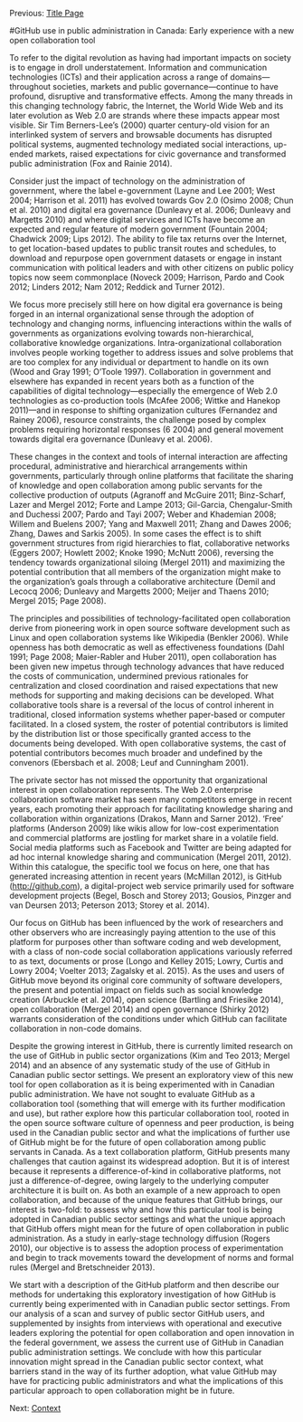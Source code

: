 Previous: [Title Page](https://github.com/JSGS/CPA_paper/blob/master/titlepage.md)

#GitHub use in public administration in Canada: Early experience with a new open collaboration tool

To refer to the digital revolution as having had important impacts on society is to engage in droll understatement. Information and communication technologies (ICTs) and their application across a range of domains—throughout societies, markets and public governance—continue to have profound, disruptive and transformative effects. Among the many threads in this changing technology fabric, the Internet, the World Wide Web and its later evolution as Web 2.0 are strands where these impacts appear most visible. Sir Tim Berners-Lee’s (2000) quarter century-old vision for an interlinked system of servers and browsable documents has disrupted political systems, augmented technology mediated social interactions, up-ended markets, raised expectations for civic governance and transformed public administration (Fox and Rainie 2014). 

Consider just the impact of technology on the administration of government, where the label e-government (Layne and Lee 2001; West 2004; Harrison et al. 2011) has evolved towards Gov 2.0 (Osimo 2008; Chun et al. 2010) and digital era governance (Dunleavy et al. 2006; Dunleavy and Margetts 2010) and where digital services and ICTs have become an expected and regular feature of modern government (Fountain 2004; Chadwick 2009; Lips 2012). The ability to file tax returns over the Internet, to get location-based updates to public transit routes and schedules, to download and repurpose open government datasets or engage in instant communication with political leaders and with other citizens on public policy topics now seem commonplace (Noveck 2009; Harrison, Pardo and Cook 2012; Linders 2012; Nam 2012; Reddick and Turner 2012). 

We focus more precisely still here on how digital era governance is being forged in an internal organizational sense through the adoption of technology and changing norms, influencing interactions within the walls of governments as organizations evolving towards non-hierarchical, collaborative knowledge organizations. Intra-organizational collaboration involves people working together to address issues and solve problems that are too complex for any individual or department to handle on its own (Wood and Gray 1991; O’Toole 1997). Collaboration in government and elsewhere has expanded in recent years both as a function of the capabilities of digital technology—especially the emergence of Web 2.0 technologies as co-production tools (McAfee 2006; Wittke and Hanekop 2011)—and in response to shifting organization cultures (Fernandez and Rainey 2006), resource constraints, the challenge posed by complex problems requiring horizontal responses (6 2004) and general movement towards digital era governance (Dunleavy et al. 2006). 

These changes in the context and tools of internal interaction are affecting procedural, administrative and hierarchical arrangements within governments, particularly through online platforms that facilitate the sharing of knowledge and open collaboration among public servants for the collective production of outputs (Agranoff and McGuire 2011; Binz-Scharf, Lazer and Mergel 2012; Forte and Lampe 2013; Gil-Garcia, Chengalur-Smith and Duchessi 2007; Pardo and Tayi 2007; Weber and Khademian 2008; Willem and Buelens 2007; Yang and Maxwell 2011; Zhang and Dawes 2006; Zhang, Dawes and Sarkis 2005). In some cases the effect is to shift government structures from rigid hierarchies to flat, collaborative networks (Eggers 2007; Howlett 2002; Knoke 1990; McNutt 2006), reversing the tendency towards organizational siloing (Mergel 2011) and maximizing the potential contribution that all members of the organization might make to the organization’s goals through a collaborative architecture (Demil and Lecocq 2006; Dunleavy and Margetts 2000; Meijer and Thaens 2010; Mergel 2015; Page 2008). 

The principles and possibilities of technology-facilitated open collaboration derive from pioneering work in open source software development such as Linux and open collaboration systems like Wikipedia (Benkler 2006). While openness has both democratic as well as effectiveness foundations (Dahl 1991; Page 2008; Maier-Rabler and Huber 2011), open collaboration has been given new impetus through technology advances that have reduced the costs of communication, undermined previous rationales for centralization and closed coordination and raised expectations that new methods for supporting and making decisions can be developed. What collaborative tools share is a reversal of the locus of control inherent in traditional, closed information systems whether paper-based or computer facilitated. In a closed system, the roster of potential contributors is limited by the distribution list or those specifically granted access to the documents being developed. With open collaborative systems, the cast of potential contributors becomes much broader and undefined by the convenors (Ebersbach et al. 2008; Leuf and Cunningham 2001). 

The private sector has not missed the opportunity that organizational interest in open collaboration represents. The Web 2.0 enterprise collaboration software market has seen many competitors emerge in recent years, each promoting their approach for facilitating knowledge sharing and collaboration within organizations (Drakos, Mann and Sarner 2012). ‘Free’ platforms (Anderson 2009) like wikis allow for low-cost experimentation and commercial platforms are jostling for market share in a volatile field. Social media platforms such as Facebook and Twitter are being adapted for ad hoc internal knowledge sharing and communication (Mergel 2011, 2012). Within this catalogue, the specific tool we focus on here, one that has generated increasing attention in recent years (McMillan 2012), is GitHub (http://github.com), a digital-project web service primarily used for software development projects (Begel, Bosch and Storey 2013; Gousios, Pinzger and van Deursen 2013; Peterson 2013; Storey et al. 2014). 

Our focus on GitHub has been influenced by the work of researchers and other observers who are increasingly paying attention to the use of this platform for purposes other than software coding and web development, with a class of non-code social collaboration applications variously referred to as text, documents or prose (Longo and Kelley 2015; Lowry, Curtis and Lowry 2004; Voelter 2013; Zagalsky et al. 2015). As the uses and users of GitHub move beyond its original core community of software developers, the present and potential impact on fields such as social knowledge creation (Arbuckle et al. 2014), open science (Bartling and Friesike 2014), open collaboration (Mergel 2014) and open governance (Shirky 2012) warrants consideration of the conditions under which GitHub can facilitate collaboration in non-code domains. 

Despite the growing interest in GitHub, there is currently limited research on the use of GitHub in public sector organizations (Kim and Teo 2013; Mergel 2014) and an absence of any systematic study of the use of GitHub in Canadian public sector settings. We  present an exploratory view of this new tool for open collaboration as it is being experimented with in Canadian public administration. We have not sought to evaluate GitHub as a collaboration tool (something that will emerge with its further modification and use), but rather explore how this particular collaboration tool, rooted in the open source software culture of openness and peer production, is being used in the Canadian public sector and what the implications of further use of GitHub might be for the future of open collaboration among public servants in Canada. As a text collaboration platform, GitHub presents many challenges that caution against its widespread adoption. But it is of interest because it represents a difference-of-kind in collaborative platforms, not just a difference-of-degree, owing largely to the underlying computer architecture it is built on. As both an example of a new approach to open collaboration, and because of the unique features that GitHub brings, our interest is two-fold: to assess why and how this particular tool is being adopted in Canadian public sector settings and what the unique approach that GitHub offers might mean for the future of open collaboration in public administration. As a study in early-stage technology diffusion (Rogers 2010), our objective is to assess the adoption process of experimentation and begin to track movements toward the development of norms and formal rules (Mergel and Bretschneider 2013). 

We start with a description of the GitHub platform and then describe our methods for undertaking this exploratory investigation of how GitHub is currently being experimented with in Canadian public sector settings. From our analysis of a scan and survey of public sector GitHub users, and supplemented by insights from interviews with operational and executive leaders exploring the potential for open collaboration and open innovation in the federal government, we assess the current use of GitHub in Canadian public administration settings. We conclude with how this particular innovation might spread in the Canadian public sector context, what barriers stand in the way of its further adoption, what value GitHub may have for practicing public administrators and what the implications of this particular approach to open collaboration might be in future.

Next: [Context](https://github.com/JSGS/CPA_paper/blob/master/context.md)
